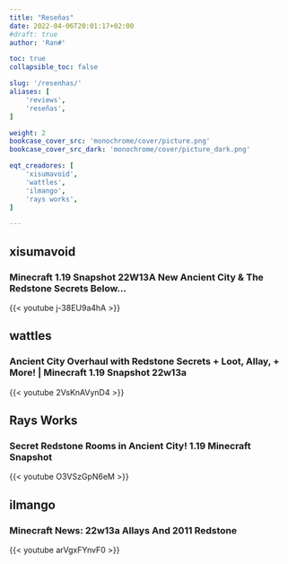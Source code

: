 ```yaml
---
title: "Reseñas"
date: 2022-04-06T20:01:17+02:00
#draft: true
author: 'Ran#'

toc: true
collapsible_toc: false

slug: '/resenhas/'
aliases: [
    'reviews',
    'reseñas',
]

weight: 2
bookcase_cover_src: 'monochrome/cover/picture.png'
bookcase_cover_src_dark: 'monochrome/cover/picture_dark.png'

eqt_creadores: [
    'xisumavoid',
    'wattles',
    'ilmango',
    'rays works',
]

---
```


## xisumavoid
### Minecraft 1.19 Snapshot 22W13A New Ancient City & The Redstone Secrets Below...
{{< youtube j-38EU9a4hA >}}

## wattles
### Ancient City Overhaul with Redstone Secrets + Loot, Allay, + More! | Minecraft 1.19 Snapshot 22w13a
{{< youtube 2VsKnAVynD4 >}}

## Rays Works
### Secret Redstone Rooms in Ancient City! 1.19 Minecraft Snapshot
{{< youtube O3VSzGpN6eM >}}

## ilmango
### Minecraft News: 22w13a Allays And 2011 Redstone
{{< youtube arVgxFYnvF0 >}}
